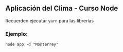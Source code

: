 ## Aplicación del Clima - Curso Node


Recuerden ejecutar ```yarn``` para las librerías


### Ejemplo:
```
node app -d "Monterrey"
```
